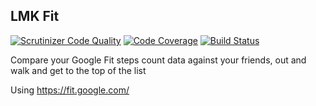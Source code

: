 ## LMK Fit

[![Scrutinizer Code Quality](https://scrutinizer-ci.com/g/hmazter/lmk-fit/badges/quality-score.png?b=master)](https://scrutinizer-ci.com/g/hmazter/lmk-fit/?branch=master)
[![Code Coverage](https://scrutinizer-ci.com/g/hmazter/lmk-fit/badges/coverage.png?b=master)](https://scrutinizer-ci.com/g/hmazter/lmk-fit/?branch=master)
[![Build Status](https://travis-ci.org/hmazter/lmk-fit.svg?branch=master)](https://travis-ci.org/hmazter/lmk-fit)

Compare your Google Fit steps count data against your friends, out and walk and get to the top of the list

Using https://fit.google.com/